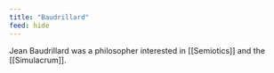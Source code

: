 ```yaml
---
title: "Baudrillard"
feed: hide
---
```


Jean Baudrillard was a philosopher interested in [[Semiotics]] and the [[Simulacrum]]. 